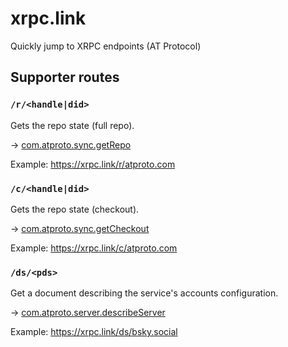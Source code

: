 # xrpc.link

Quickly jump to XRPC endpoints (AT Protocol)

## Supporter routes

### `/r/<handle|did>`

Gets the repo state (full repo).

→ [com.atproto.sync.getRepo](https://atproto.com/lexicons/com-atproto-sync#comatprotosyncgetrepo)

Example: https://xrpc.link/r/atproto.com

### `/c/<handle|did>`

Gets the repo state (checkout).

→ [com.atproto.sync.getCheckout](https://atproto.com/lexicons/com-atproto-sync#comatprotosyncgetcheckout)

Example: https://xrpc.link/c/atproto.com

### `/ds/<pds>`

Get a document describing the service's accounts configuration.

→ [com.atproto.server.describeServer](https://atproto.com/lexicons/com-atproto-server#comatprotoserverdescribeserver)

Example: https://xrpc.link/ds/bsky.social
